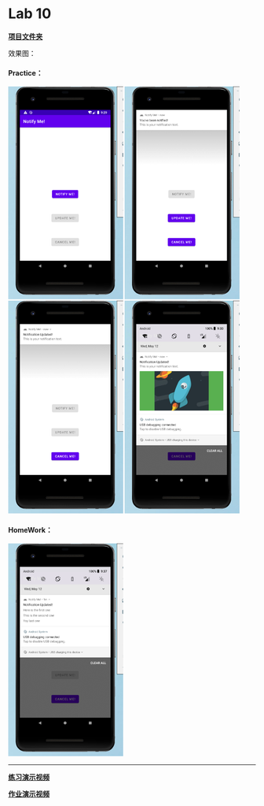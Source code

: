 # Lab 10

[**项目文件夹**](NotifyMe)

效果图：

#### Practice：

<img src="img/image-20210512173014000.png" alt="image-20210512173014000" style="zoom:50%;" />

<img src="img/image-20210512173024761.png" alt="image-20210512173024761" style="zoom:50%;" />

<img src="img/image-20210512173033858.png" alt="image-20210512173033858" style="zoom:50%;" />

<img src="img/image-20210512173047912.png" alt="image-20210512173047912" style="zoom:50%;" />

#### HomeWork：

<img src="img/image-20210512173749870.png" alt="image-20210512173749870" style="zoom:50%;" />

-----

[**练习演示视频**](演示视频-Practice.mp4)

[**作业演示视频**](演示视频-HomeWork.mp4)

